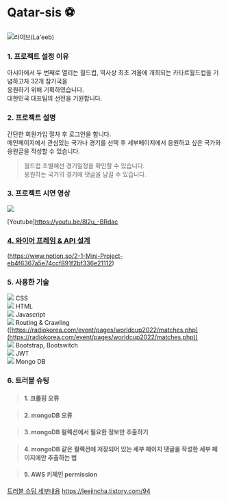 # Qatar-sis ⚽
![라이브(La'eeb)](https://w.namu.la/s/49453bddebf913628d757ba302ac0e601d3377afb6f07b13ea001761aec4c4fbffff35c9da2016e975419c0ed1c03d011545c82b35144a99330aeea652656dfa0e5bd6b17f59268f65054f31ae40116dce4981a60755e5fe66b80c0c36feb522ae18d7383658819cf9c8a15171c7e237)

### 1. 프로젝트 설정 이유
  아시아에서 두 번째로 열리는 월드컵, 역사상 최초 겨울에 개최되는 카타르월드컵을 기념하고자 32개 참가국을  
  응원하기 위해 기획하였습니다.  
  대한민국 대표팀의 선전을 기원합니다.


### 2. 프로젝트 설명
  간단한 회원가입 절차 후 로그인을 합니다.   
  메인페이지에서 관심있는 국가나 경기를 선택 후 세부페이지에서 응원하고 싶은 국가와 응원글을 작성할 수 있습니다.

> 월드컵 조별예선 경기일정을 확인할 수 있습니다.  
> 응원하는 국가의 경기에 댓글을 남길 수 있습니다.


### 3. 프로젝트 시연 영상

<img src="https://im4.ezgif.com/tmp/ezgif-4-c1395a87c5.gif">

[Youtube]<https://youtu.be/8l2u_-BRdac>


### [4. 와이어 프레임 & API 설계](https://www.notion.so/2-1-Mini-Project-eb4f6367a5e74ccf891f2bf336e21112)
(https://www.notion.so/2-1-Mini-Project-eb4f6367a5e74ccf891f2bf336e21112)


### 5. 사용한 기술

![](https://img.shields.io/badge/CSS3-1572B6?style=flat-square&logo=CSS3&logoColor=white) CSS
<br>
![](https://img.shields.io/badge/HTML5-E34F26?style=flat-square&logo=HTML5&logoColor=white) HTML
<br>
![](https://img.shields.io/badge/Javascript-F7DF1E?style=flat-square&logo=JavaScript&logoColor=black) Javascript
<br>
![](https://img.shields.io/badge/Python-3776AB?style=flat-square&logo=Python&logoColor=white) Routing & Crawling ([https://radiokorea.com/event/pages/worldcup2022/matches.php](https://radiokorea.com/event/pages/worldcup2022/matches.php)) 
<br>
![](https://img.shields.io/badge/Bootstrap-7952B3?style=flat-square&logo=Bootstrap&logoColor=black) Bootstrap, Bootswitch
<br>
![](https://img.shields.io/badge/Flask-000000?style=flat-square&logo=Flask&logoColor=white) JWT 
<br>
![](https://img.shields.io/badge/MongoDB-47A248?style=flat-square&logo=MongoDB&logoColor=white) Mongo DB   
    

 ### 6. 트러블 슈팅
 
> #### 1. 크롤링 오류
       
> #### 2. mongoDB 오류
 
> #### 3. mongoDB 컬렉션에서 필요한 정보만 추출하기

> #### 4. mongoDB 같은 컬렉션에 저장되어 있는 세부 페이지 댓글을 작성한 세부 페이지에만 추출하는 법

> #### 5. AWS 키체인 permission 

[트러블 슈팅 세부내용](https://leejincha.tistory.com/94) <https://leejincha.tistory.com/94>




 






